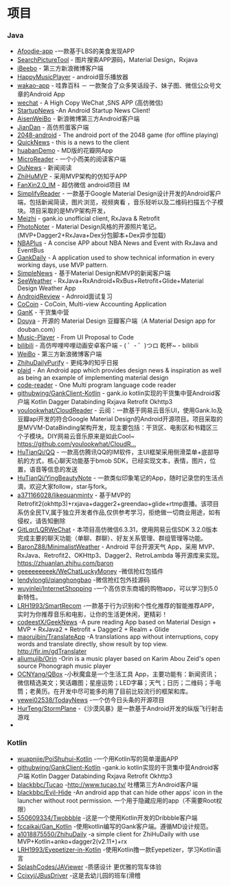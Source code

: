 # 项目
### Java
 * [Afoodie-app](https://github.com/Sambor123/foodie-app) -一款基于LBS的美食发现APP
 * [SearchPictureTool](https://github.com/wenhuaijun/SearchPictureTool) - 图片搜索APP源码，Material Design，Rxjava
 * [iBeebo](https://github.com/andforce/iBeebo) - 第三方新浪微博客户端
 * [HappyMusicPlayer](https://github.com/zhangliangming/HappyMusicPlayer) - android音乐播放器
 * [wakao-app](https://github.com/yongbo000/wakao-app) - 哇靠百科 － 一款聚合了众多笑话段子、妹子图、微信公众号文章的Android App
 * [wechat](https://github.com/motianhuo/wechat) - A High Copy WeChat ,SNS APP (高仿微信)
 * [StartupNews](https://github.com/halzhang/StartupNews) -An Android Startup News Client! 
 * [AisenWeiBo](https://github.com/wangdan/AisenWeiBo) - 新浪微博第三方Android客户端
 * [JianDan](https://github.com/ZhaoKaiQiang/JianDan) - 高仿煎蛋客户端
 * [2048-android](https://github.com/uberspot/2048-android) - The android port of the 2048 game (for offline playing)
 * [QuickNews](https://github.com/tigerguixh/QuickNews) -  this is a news to the client
 * [huabanDemo](https://github.com/LiCola/huabanDemo) - MD版的花瓣网App
 * [MicroReader](https://github.com/YiuChoi/MicroReader) - 一个小而美的阅读客户端
 * [OuNews](https://github.com/oubowu/OuNews) - 新闻阅读
 * [ZhiHuMVP](https://github.com/fangx/ZhiHuMVP) - 采用MVP架构的仿知乎APP
 * [FanXin2.0_IM](https://github.com/huangfangyi/FanXin2.0_IM) -  超仿微信 android项目 IM
 * [SimplifyReader](https://github.com/SkillCollege/SimplifyReader) - 一款基于Google Material Design设计开发的Android客户端，包括新闻简读，图片浏览，视频爽看 ，音乐轻听以及二维码扫描五个子模块。项目采取的是MVP架构开发，
 * [Meizhi](https://github.com/drakeet/Meizhi) - gank.io unofficial client, RxJava & Retrofit
 * [PhotoNoter](https://github.com/yydcdut/PhotoNoter) - Material Design风格的开源照片笔记。(MVP+Dagger2+RxJava+Dex分包脚本+Dex异步加载) 
 * [NBAPlus](https://github.com/SilenceDut/NBAPlus) - A concise APP about NBA News and Event with RxJava and EventBus 
 * [GankDaily](https://github.com/maoruibin/GankDaily) - A application used to show technical information in every working days, use MVP pattern. 
 * [SimpleNews](https://github.com/liuling07/SimpleNews) - 基于Material Design和MVP的新闻客户端
 * [SeeWeather](https://github.com/xcc3641/SeeWeather) - RxJava+RxAndroid+RxBus+Retrofit+Glide+Material Design Weather App
 * [AndroidReview](https://github.com/envyfan/AndroidReview) - Adnroid面试复习
 * [CoCoin](https://github.com/Nightonke/CoCoin) - CoCoin, Multi-view Accounting Application
 * [GanK](https://github.com/dongjunkun/GanK) - 干货集中营
 * [Douya](https://github.com/DreaminginCodeZH/Douya) - 开源的 Material Design 豆瓣客户端（A Material Design app for douban.com）
 * [Music-Player](https://github.com/andremion/Music-Player) - From UI Proposal to Code 
 * [bilibili](https://github.com/HotBitmapGG/bilibili) - 高仿哔哩哔哩动画安卓客户端 - ( ゜- ゜)つロ 乾杯~ - bilibili
 * [WeiBo](https://github.com/wenmingvs/WeiBo) - 第三方新浪微博客户端
 * [ZhihuDailyPurify](https://github.com/izzyleung/ZhihuDailyPurify) - 更纯净的知乎日报
 * [plaid](https://github.com/YJWWZHANG/plaid) - An Android app which provides design news & inspiration as well as being an example of implementing material design
 * [code-reader](https://github.com/loopeer/code-reader) - One Multi program language code reader
 * [githubwing/GankClient-Kotlin](https://github.com/githubwing/GankClient-Kotlin) - gank.io kotlin实现的干货集中营Android客户端 Kotlin Dagger Databinding Rxjava Retrofit Okhttp3
 * [youlookwhat/CloudReader](https://github.com/youlookwhat/CloudReader) - 云阅：一款基于网易云音乐UI，使用Gank.Io及豆瓣api开发的符合Google Material Design的Android开源项目。项目采取的是MVVM-DataBinding架构开发，现主要包括：干货区、电影区和书籍区三个子模块。DIY网易云音乐原来是如此Cool~ https://github.com/youlookwhat/CloudR…
 * [HuTianQi/QQ](https://github.com/HuTianQi/QQ) - 一款高仿腾讯QQ的IM软件，主UI框架采用侧滑菜单+底部导航的方式，核心聊天功能基于bmob SDK，已经实现文本，表情，图片，位置，语音等信息的发送
 * [HuTianQi/YingBeautyNote](https://github.com/HuTianQi/YingBeautyNote) - 一款类似印象笔记的App，随时记录您的生活点滴，欢迎大家follow，star与fork。
 * [a371166028/likequanmintv](https://github.com/a371166028/likequanmintv) - 基于MVP的Retrofit2(okhttp3)+rxjava+dagger2+greendao+glide+rtmp直播。该项目系仿全民TV,属于独立开发者作品,仅供参考学习，拒绝做一切商业用途，如有侵权，请告知删除
 * [GitLqr/LQRWeChat](https://github.com/GitLqr/LQRWeChat) - 本项目高仿微信6.3.31，使用网易云信SDK 3.2.0版本完成主要的聊天功能（单聊、群聊）、好友关系管理、群组管理等功能。
 * [BaronZ88/MinimalistWeather](https://github.com/BaronZ88/MinimalistWeather) - Android 平台开源天气 App，采用 MVP、RxJava、Retrofit2、OKHttp3、Dagger2、RetroLambda 等开源库来实现。 https://zhuanlan.zhihu.com/baron
 * [geeeeeeeeek/WeChatLuckyMoney](https://github.com/geeeeeeeeek/WeChatLuckyMoney) -微信抢红包插件
 * [lendylongli/qianghongbao](https://github.com/lendylongli/qianghongbao) -微信抢红包外挂源码
 * [wuyinlei/InternetShopping](https://github.com/wuyinlei/InternetShopping) -一个高仿京东商城的购物app，可以学习到5.0新特性。
 * [LRH1993/SmartRecom](https://github.com/LRH1993/SmartRecom) -一款基于行为识别和个性化推荐的智能推荐APP，实时为你推荐音乐和电影，让你的生活更休闲，更精彩！
 * [codeestX/GeekNews](https://github.com/codeestX/GeekNews) -A pure reading App based on Material Design + MVP + RxJava2 + Retrofit + Dagger2 + Realm + Glide
 * [maoruibin/TranslateApp](https://github.com/maoruibin/TranslateApp) -A translations app without interruptions, copy words and translate directly, show result by top view. http://fir.im/gdTranslater
 * [aliumujib/Orin](https://github.com/aliumujib/Orin) -Orin is a music player based on Karim Abou Zeid's open source Phonograph music player
 * [OCNYang/QBox](https://github.com/OCNYang/QBox) -小秋魔盒是一个生活工具 App，主要功能有：新闻资讯；微信精选美文；笑话趣图；星座运势；LED字幕；天气；日历；二维码；手电筒；老黄历。在开发中尽可能多的用了目前比较流行的框架和库。
 * [yewei02538/TodayNews](https://github.com/yewei02538/TodayNews) -一个仿今日头条的开源项目
 * [HurTeng/StormPlane](https://github.com/HurTeng/StormPlane) -《沙漠风暴》是一款基于Android开发的纵版飞行射击游戏
 *

### Kotlin
 * [wuapnjie/PoiShuhui-Kotlin](https://github.com/wuapnjie/PoiShuhui-Kotlin) -一个用Kotlin写的简单漫画APP
 * [githubwing/GankClient-Kotlin](https://github.com/githubwing/GankClient-Kotlin) -gank.io kotlin实现的干货集中营Android客户端 Kotlin Dagger Databinding Rxjava Retrofit Okhttp3
 * [blackbbc/Tucao](https://github.com/blackbbc/Tucao) -http://www.tucao.tv/ 吐槽第三方Android客户端
 * [blackbbc/Evil-Hide](https://github.com/blackbbc/Evil-Hide) -An android app that can hide other apps' icon in the launcher without root permission. 一个用于隐藏应用的app（不需要Root权限）
 * [550609334/Twobbble](https://github.com/550609334/Twobbble) -这是一个使用Kotlin开发的Dribbble客户端
 * [fccaikai/Gan_Kotlin](https://github.com/fccaikai/Gan_Kotlin) -使用kotlin编写的Gank客户端。遵循MD设计规范。
 * [a1018875550/ZhihuDaily](https://github.com/a1018875550/ZhihuDaily) -a simple client for ZhiHuDaily with use MVP+Kotlin+anko+dagger2(v2.11+)+rx
 * [LRH1993/Eyepetizer-in-Kotlin](https://github.com/LRH1993/Eyepetizer-in-Kotlin) -使用Kotlin撸一款Eyepetizer，学习Kotlin语言
 * [SplashCodes/JAViewer](https://github.com/SplashCodes/JAViewer) -质感设计 更优雅的驾车体验
 * [Ccixyj/JBusDriver](https://github.com/Ccixyj/JBusDriver) -这是去幼儿园的班车(滑稽
 
